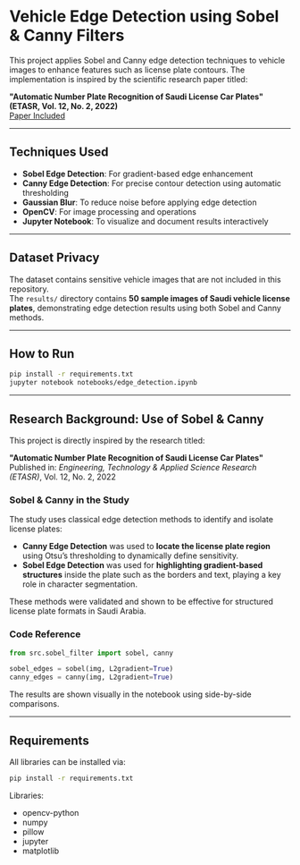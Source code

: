 #  Vehicle Edge Detection using Sobel & Canny Filters

This project applies Sobel and Canny edge detection techniques to vehicle images to enhance features such as license plate contours. The implementation is inspired by the scientific research paper titled:

 **"Automatic Number Plate Recognition of Saudi License Car Plates" (ETASR, Vol. 12, No. 2, 2022)**  
 [Paper Included](./Automatic_Number_Plate_Recognition_of_Saudi_License_Car_Plates.pdf)




---

##  Techniques Used

- **Sobel Edge Detection**: For gradient-based edge enhancement
- **Canny Edge Detection**: For precise contour detection using automatic thresholding
- **Gaussian Blur**: To reduce noise before applying edge detection
- **OpenCV**: For image processing and operations
- **Jupyter Notebook**: To visualize and document results interactively

---

##  Dataset Privacy

The dataset contains sensitive vehicle images that are not included in this repository.  
The `results/` directory contains **50 sample images of Saudi vehicle license plates**, demonstrating edge detection results using both Sobel and Canny methods.

---

##  How to Run

```bash
pip install -r requirements.txt
jupyter notebook notebooks/edge_detection.ipynb
```

---

##  Research Background: Use of Sobel & Canny

This project is directly inspired by the research titled:

**"Automatic Number Plate Recognition of Saudi License Car Plates"**  
 Published in: *Engineering, Technology & Applied Science Research (ETASR)*, Vol. 12, No. 2, 2022  


###  Sobel & Canny in the Study

The study uses classical edge detection methods to identify and isolate license plates:

- **Canny Edge Detection** was used to **locate the license plate region** using Otsu’s thresholding to dynamically define sensitivity.
- **Sobel Edge Detection** was used for **highlighting gradient-based structures** inside the plate such as the borders and text, playing a key role in character segmentation.

These methods were validated and shown to be effective for structured license plate formats in Saudi Arabia.

###  Code Reference

```python
from src.sobel_filter import sobel, canny

sobel_edges = sobel(img, L2gradient=True)
canny_edges = canny(img, L2gradient=True)
```

The results are shown visually in the notebook using side-by-side comparisons.

---

##  Requirements

All libraries can be installed via:

```bash
pip install -r requirements.txt
```

Libraries:
- opencv-python
- numpy
- pillow
- jupyter
- matplotlib


